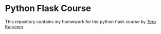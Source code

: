 # Python Flask Course

This repository contains my homwwork for the python flask course by [Tero Karvinen](https://terokarvinen.com/2021/python-web-service-from-idea-to-production/)